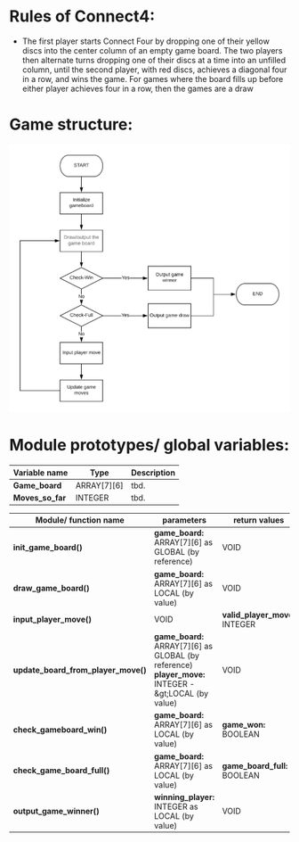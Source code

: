# Rules of Connect4:

- The first player starts Connect Four by dropping one of their yellow discs into the center column of an empty game board. The two players then alternate turns dropping one of their discs at a time into an unfilled column, until the second player, with red discs, achieves a diagonal four in a row, and wins the game. For games where the board fills up before either player achieves four in a row, then the games are a draw

# Game structure:

![flowchart](res/flowchart_guide.png)

# Module prototypes/ global variables:

| **Variable name** | **Type** | **Description** |
| --- | --- | --- |
| **Game\_board** | ARRAY[7][6] | tbd. |
| **Moves\_so\_far** | INTEGER | tbd. |

| **Module/ function name** | **parameters** | **return values** | **description** |
| --- | --- | --- | --- |
| **init\_game\_board()** | **game\_board:** ARRAY[7][6] as GLOBAL (by reference) | VOID | tbd. |
| **draw\_game\_board()** | **game\_board:** ARRAY[7][6] as LOCAL (by value) | VOID | tbd. |
| **input\_player\_move()** | VOID | **valid\_player\_move:** INTEGER | tbd. |
| **update\_board\_from\_player\_move()** | **game\_board:** ARRAY[7][6] as GLOBAL (by reference)   **player\_move:** INTEGER -\&gt;LOCAL (by value) | VOID | tbd. |
| **check\_gameboard\_win()** | **game\_board:** ARRAY[7][6] as LOCAL (by value) | **game\_won:** BOOLEAN | tbd. |
| **check\_game\_board\_full()** | **game\_board:** ARRAY[7][6] as LOCAL (by value) | **game\_board\_full:** BOOLEAN | tbd. |
| **output\_game\_winner()** | **winning\_player:** INTEGER as LOCAL (by value) | VOID | tbd. |